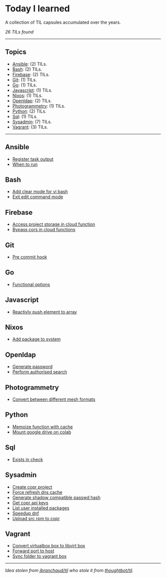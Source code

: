 # Today I learned

A collection of TIL capsules accumulated over the years.

_26 TILs found_

---

## Topics

* [Ansible](#Ansible): (2) TILs.
* [Bash](#Bash): (2) TILs.
* [Firebase](#Firebase): (2) TILs.
* [Git](#Git): (1) TILs.
* [Go](#Go): (1) TILs.
* [Javascript](#Javascript): (1) TILs.
* [Nixos](#Nixos): (1) TILs.
* [Openldap](#Openldap): (2) TILs.
* [Photogrammetry](#Photogrammetry): (1) TILs.
* [Python](#Python): (2) TILs.
* [Sql](#Sql): (1) TILs.
* [Sysadmin](#Sysadmin): (7) TILs.
* [Vagrant](#Vagrant): (3) TILs.

---

## Ansible
* [Register task output](ansible/register-task-output.md)
* [When to run](ansible/when-to-run.md)

## Bash
* [Add clear mode for vi bash](bash/add-clear-mode-for-vi-bash.md)
* [Exit edit command mode](bash/exit-edit-command-mode.md)

## Firebase
* [Access project storage in cloud function](firebase/access-project-storage-in-cloud-function.md)
* [Bypass cors in cloud functions](firebase/bypass-cors-in-cloud-functions.md)

## Git
* [Pre commit hook](git/pre-commit-hook.md)

## Go
* [Functional options](go/functional-options.md)

## Javascript
* [Reactivly push element to array](javascript/reactivly-push-element-to-array.md)

## Nixos
* [Add package to system](nixos/add-package-to-system.md)

## Openldap
* [Generate password](openldap/generate-password.md)
* [Perform authorised search](openldap/perform-authorised-search.md)

## Photogrammetry
* [Convert between different mesh formats](photogrammetry/convert-between-different-mesh-formats.md)

## Python
* [Memoize function with cache](python/memoize-function-with-cache.md)
* [Mount google drive on colab](python/mount-google-drive-on-colab.md)

## Sql
* [Exists in check](sql/exists-in-check.md)

## Sysadmin
* [Create copr project](sysadmin/create-copr-project.md)
* [Force refresh dns cache](sysadmin/force-refresh-dns-cache.md)
* [Generate shadow compatible passwd hash](sysadmin/generate-shadow-compatible-passwd-hash.md)
* [Get copr api keys](sysadmin/get-copr-api-keys.md)
* [List user installed packages](sysadmin/list-user-installed-packages.md)
* [Speedup dnf](sysadmin/speedup-dnf.md)
* [Upload src rpm to copr](sysadmin/upload-src-rpm-to-copr.md)

## Vagrant
* [Convert virtualbox box to libvirt box](vagrant/convert-virtualbox-box-to-libvirt-box.md)
* [Forward port to host](vagrant/forward-port-to-host.md)
* [Sync folder to vagrant box](vagrant/sync-folder-to-vagrant-box.md)
---

_Idea stolen from [jbranchaud/til](https://github.com/jbranchaud/til) who stole it from [thoughtbot/til](https://github.com/thoughtbot/til)._
